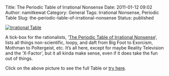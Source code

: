 Title: The Periodic Table of Irrational Nonsense
Date: 2011-01-12 09:02
Author: namitkewat
Category: General
Tags: Irrational Nonsense, Periodic Table
Slug: the-periodic-table-of-irrational-nonsense
Status: published

[![Irrational
Table](http://namitkewat.files.wordpress.com/2011/01/irrationaltable-jpg.jpeg?w=300 "irrationaltable.jpg")](http://namitkewat.files.wordpress.com/2011/01/irrationaltable-jpg.jpeg)

A tick-box for the rationalists, ‘[The Periodic Table of Irrational
Nonsense](http://www.crispian.net/PTIR/Nonsense.html)‘, lists all things
non-scientific, loopy, and daft from Big Foot to Exorcism, Mothman to
Poltergeist, etc. It’s all here, except for maybe Reality Television and
the ‘X-Factor’, but it all kinda make sense, even if it does take the
fun out of things.

Click on the above picture to see the full Table or [try
here](http://www.crispian.net/PTIR/Nonsense.html).

